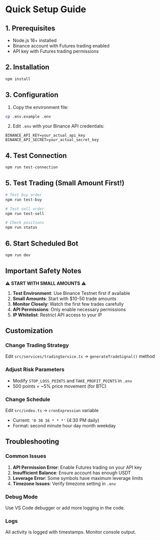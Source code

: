# Quick Setup Guide

## 1. Prerequisites

- Node.js 16+ installed
- Binance account with Futures trading enabled
- API key with Futures trading permissions

## 2. Installation

```bash
npm install
```

## 3. Configuration

1. Copy the environment file:

```bash
cp .env.example .env
```

2. Edit `.env` with your Binance API credentials:

```env
BINANCE_API_KEY=your_actual_api_key
BINANCE_API_SECRET=your_actual_secret_key
```

## 4. Test Connection

```bash
npm run test-connection
```

## 5. Test Trading (Small Amount First!)

```bash
# Test buy order
npm run test-buy

# Test sell order
npm run test-sell

# Check positions
npm run status
```

## 6. Start Scheduled Bot

```bash
npm run dev
```

## Important Safety Notes

⚠️ **START WITH SMALL AMOUNTS** ⚠️

1. **Test Environment**: Use Binance Testnet first if available
2. **Small Amounts**: Start with $10-50 trade amounts
3. **Monitor Closely**: Watch the first few trades carefully
4. **API Permissions**: Only enable necessary permissions
5. **IP Whitelist**: Restrict API access to your IP

## Customization

### Change Trading Strategy

Edit `src/services/tradingService.ts` → `generateTradeSignal()` method

### Adjust Risk Parameters

- Modify `STOP_LOSS_POINTS` and `TAKE_PROFIT_POINTS` in `.env`
- 500 points = ~5% price movement (for BTC)

### Change Schedule

Edit `src/index.ts` → `cronExpression` variable

- Current: `'0 30 16 * * *'` (4:30 PM daily)
- Format: second minute hour day month weekday

## Troubleshooting

### Common Issues

1. **API Permission Error**: Enable Futures trading on your API key
2. **Insufficient Balance**: Ensure account has enough USDT
3. **Leverage Error**: Some symbols have maximum leverage limits
4. **Timezone Issues**: Verify timezone setting in `.env`

### Debug Mode

Use VS Code debugger or add more logging in the code.

### Logs

All activity is logged with timestamps. Monitor console output.
